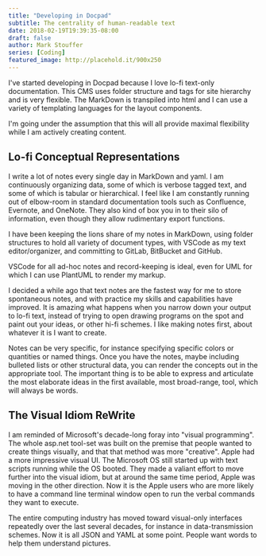 ```yaml
---
title: "Developing in Docpad"
subtitle: The centrality of human-readable text
date: 2018-02-19T19:39:35-08:00
draft: false
author: Mark Stouffer
series: [Coding]
featured_image: http://placehold.it/900x250
---
```


I've started developing in Docpad because I love lo-fi text-only documentation. This CMS uses folder structure and tags for site hierarchy and is very flexible. The MarkDown is transpiled into html and I can use a variety of templating languages for the layout components.

I'm going under the assumption that this will all provide maximal flexibility while I am actively creating content.

## Lo-fi Conceptual Representations

I write a lot of notes every single day in MarkDown and yaml. I am continuously organizing data, some of which is verbose tagged text, and some of which is tabular or hierarchical. I feel like I am constantly running out of elbow-room in standard documentation tools such as Confluence, Evernote, and OneNote. They also kind of box you in to their silo of information, even though they allow rudimentary export functions.

I have been keeping the lions share of my notes in MarkDown, using folder structures to hold all variety of document types, with VSCode as my text editor/organizer, and committing to GitLab, BitBucket and GitHub.

VSCode for all ad-hoc notes and record-keeping is ideal, even for UML for which I can use PlantUML to render my markup.

I decided a while ago that text notes are the fastest way for me to store spontaneous notes, and with practice my skills and capabilities have improved. It is amazing what happens when you narrow down your output to lo-fi text, instead of trying to open drawing programs on the spot and paint out your ideas, or other hi-fi schemes. I like making notes first, about whatever it is I want to create.

Notes can be very specific, for instance specifying specific colors or quantities or named things. Once you have the notes, maybe including bulleted lists or other structural data, you can render the concepts out in the appropriate tool. The important thing is to be able to express and articulate the most elaborate ideas in the first available, most broad-range, tool, which will always be words.

## The Visual Idiom ReWrite

I am reminded of Microsoft's decade-long foray into "visual programming". The whole asp.net tool-set was built on the premise that people wanted to create things visually, and that that method was more "creative". Apple had a more impressive visual UI. The Microsoft OS still started up with text scripts running while the OS booted. They made a valiant effort to move further into the visual idiom, but at around the same time period, Apple was moving in the other direction. Now it is the Apple users who are more likely to have a command line terminal window open to run the verbal commands they want to execute.

The entire computing industry has moved toward visual-only interfaces repeatedly over the last several decades, for instance in data-transmission schemes. Now it is all JSON and YAML at some point. People want words to help them understand pictures.
